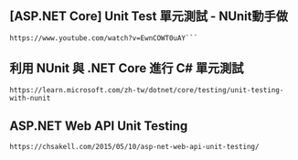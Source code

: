 ﻿## [ASP.NET Core] Unit Test 單元測試 - NUnit動手做
```
https://www.youtube.com/watch?v=EwnCOWT0uAY```
```
## 利用 NUnit 與 .NET Core 進行 C# 單元測試 
```
https://learn.microsoft.com/zh-tw/dotnet/core/testing/unit-testing-with-nunit

```
## ASP.NET Web API Unit Testing
```
https://chsakell.com/2015/05/10/asp-net-web-api-unit-testing/
```
